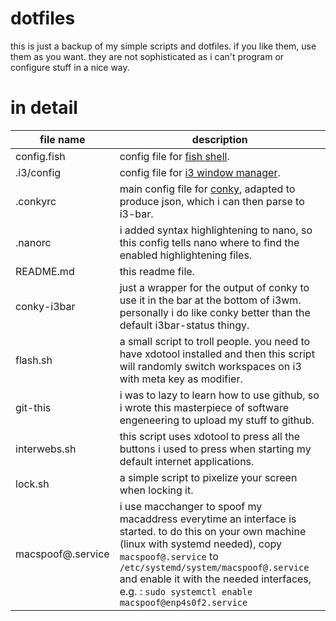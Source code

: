 # dotfiles #

this is just a backup of my simple scripts and dotfiles. if you like them, use them as you want. they are not 
sophisticated as i can't program or configure stuff in a nice way.

# in detail
file name         | description
------------------| -------------
config.fish       | config file for [fish shell](https://fishshell.com/).
.i3/config        | config file for [i3 window manager](https://i3wm.org/).
.conkyrc          | main config file for [conky](https://github.com/brndnmtthws/conky), adapted to produce json, which i can then parse to i3-bar.
.nanorc           | i added syntax highlightening to nano, so this config tells nano where to find the enabled highlightening files.
README.md         | this readme file.
conky-i3bar       | just a wrapper for the output of conky to use it in the bar at the bottom of i3wm. personally i do like conky better than the default i3bar-status thingy.
flash.sh          | a small script to troll people. you need to have xdotool installed and then this script will randomly switch workspaces on i3 with meta key as modifier.
git-this          | i was to lazy to learn how to use github, so i wrote this masterpiece of software engeneering to upload my stuff to github.
interwebs.sh      | this script uses xdotool to press all the buttons i used to press when starting my default internet applications.
lock.sh           | a simple script to pixelize your screen when locking it.
macspoof@.service | i use macchanger to spoof my macaddress everytime an interface is started. to do this on your own machine (linux with systemd needed), copy `macspoof@.service` to `/etc/systemd/system/macspoof@.service` and enable it with the needed interfaces, e.g. : `sudo systemctl enable macspoof@enp4s0f2.service`
